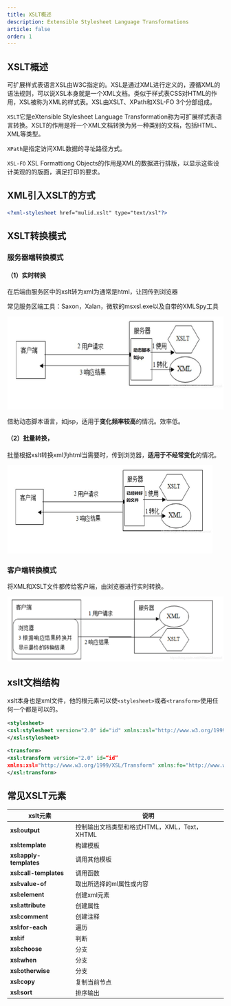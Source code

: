 ```yaml
---
title: XSLT概述
description: Extensible Stylesheet Language Transformations
article: false
order: 1
---
```


## XSLT概述

可扩展样式表语言XSL由W3C指定的。XSL是通过XML进行定义的，遵循XML的语法规则，可以说XSL本身就是一个XML文档。类似于样式表CSS对HTML的作用，XSL被称为XML的样式表。XSL由XSLT、XPath和XSL-FO 3个分部组成。

`XSLT`它是eXtensible Stylesheet Language Transformation称为可扩展样式表语言转换。XSLT的作用是将一个XML文档转换为另一种类别的文档，包括HTML、XML等类型。 

`XPath`是指定访问XML数据的寻址路径方式。

`XSL-FO` XSL Formattiong Objects的作用是XML的数据进行排版，以显示这些设计美观的的版面，满足打印的要求。



## XML引入XSLT的方式

```xml
<?xml-stylesheet href="mulid.xslt" type="text/xsl"?>
```

## XSLT转换模式

### 服务器端转换模式

#### （1）实时转换

在后端由服务区中的xslt转为xml为通常是html，让回传到浏览器

常见服务区端工具：Saxon，Xalan，微软的msxsl.exe以及自带的XMLSpy工具

<img src="./assets/clip_image002.jpg" alt="img" style="zoom:50%;" />

借助动态脚本语言，如jsp，适用于**变化频率较高**的情况。效率低。

#### （2）批量转换，

批量根据xslt转换xml为html当需要时，传到浏览器，**适用于不经常变化**的情况。

 

<img src="./assets/clip_image004.jpg" alt="img" style="zoom:50%;" />

### 客户端转换模式

将XML和XSLT文件都传给客户端，由浏览器进行实时转换。

<img src="./assets/clip_image006.gif" alt="img" style="zoom:50%;" />

## xslt文档结构

xslt本身也是xml文件，他的根元素可以使`<stylesheet>`或者`<transform>`使用任何一个都是可以的。

```xml
<stylesheet>
<xsl:stylesheet version="2.0" id="id" xmlns:xsl="http://www.w3.org/1999/XSL/Transform" xmlns:fo="http://www.w3.org/1999/XSL/Format" xmlns:xs="http://www.w3.org/2001/XMLSchema" xmlns:fn="http://www.w3.org/2005/xpath-functions">
</xsl:stylesheet>
```



```xml
<transform>
<xsl:transform version="2.0" id=“id”
xmlns:xsl="http://www.w3.org/1999/XSL/Transform" xmlns:fo="http://www.w3.org/1999/XSL/Format" xmlns:xs="http://www.w3.org/2001/XMLSchema" xmlns:fn="http://www.w3.org/2005/xpath-functions">
</xsl:transform>
```

## 常见XSLT元素

| xslt元素                | **说明**                                     |
| ----------------------- | -------------------------------------------- |
| **xsl:output**          | 控制输出文档类型和格式HTML，XML，Text，XHTML |
| **xsl:template**        | 构建模板                                     |
| **xsl:apply-templates** | 调用其他模板                                 |
| **xsl:call-templates**  | 调用函数                                     |
| **xsl:value-of**        | 取出所选择的ml属性或内容                     |
| **xsl:element**         | 创建xml元素                                  |
| **xsl:attribute**       | 创建属性                                     |
| **xsl:comment**         | 创建注释                                     |
| **xsl:for-each**        | 遍历                                         |
| **xsl:if**              | 判断                                         |
| **xsl:choose**          | 分支                                         |
| **xsl:when**            | 分支                                         |
| **xsl:otherwise**       | 分支                                         |
| **xsl:copy**            | 复制当前节点                                 |
| **xsl:sort**            | 排序输出                                     |
